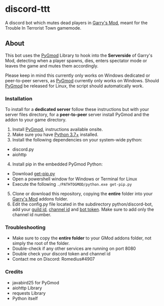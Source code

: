 # discord-ttt
A discord bot which mutes dead players in [Garry's Mod](https://store.steampowered.com/app/4000/Garrys_Mod/ "Garry's Mod"), meant for the Trouble In Terrorist Town gamemode.

## About
This bot uses the [PyGmod](https://github.com/javabird25/PyGmod "PyGmod") Library to hook into the **Serverside** of Garry's Mod, detecting when a player spawns, dies, enters spectator mode or leaves the game and mutes them accordingly.

Please keep in mind this currently only works on Windows dedicated or peer-to-peer servers, as [PyGmod](https://github.com/javabird25/PyGmod "PyGmod") currently only works on Windows. Should [PyGmod](https://github.com/javabird25/PyGmod "PyGmod") be released for Linux, the script should automatically work.

### Installation
To install for a **dedicated server** follow these instructions but with your server files directory, for a **peer-to-peer** server install PyGmod and the addon to your game directory.
1. Install [PyGmod](https://github.com/javabird25/PyGmod/releases "PyGmod"), instructions available onsite.
2. Make sure you have [Python 3.7+](https://www.python.org/ "Python 3.7+") installed.
3. Install the following dependencies on your system-wide python:
* discord.py
* aiohttp
4. Install pip in the embedded PyGmod Python:
* Download [get-pip.py]("https://bootstrap.pypa.io/get-pip.py")
* Open a powershell window for Windows or Terminal for Linux
* Execute the following `./PATHTOGMOD/python.exe get-pip.py`
5. Clone or download this repository, copying the **entire** folder into your [Garry's Mod](https://store.steampowered.com/app/4000/Garrys_Mod/ "Garry's Mod") addons folder.
6. Edit the config.py file located in the subdirectory python/discord-bot, add your [guild id](https://support.discord.com/hc/en-us/articles/206346498-Where-can-I-find-my-User-Server-Message-ID-), [channel id](https://www.swipetips.com/how-to-get-channel-id-in-discord/ "channel id") and [bot token](https://www.writebots.com/discord-bot-token/ "Bots token"). Make sure to add only the channel id number.

### Troubleshooting
* Make sure to copy the **entire folder** to your GMod addons folder, not simply the root of the folder.
* Double-check if any other services are running on port 8080
* Double check your discord token and channel id
* Contact me on Discord: Romedius#4907

### Credits
* javabird25 for PyGmod
* aiohttp Library
* requests Library
* Python itself

